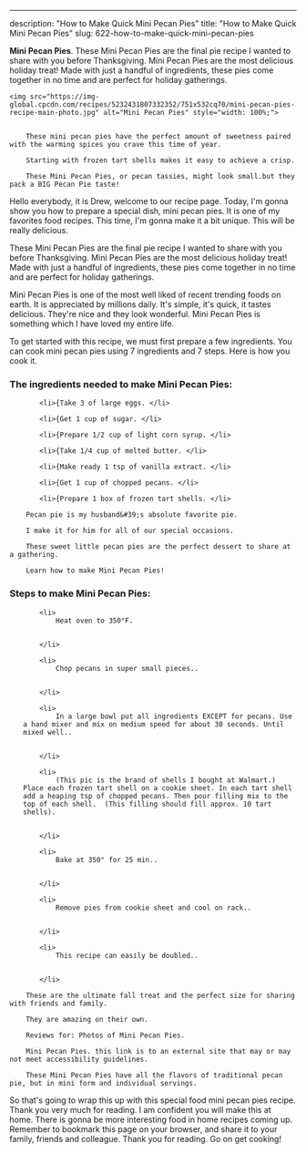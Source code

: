 ---
description: "How to Make Quick Mini Pecan Pies"
title: "How to Make Quick Mini Pecan Pies"
slug: 622-how-to-make-quick-mini-pecan-pies

<p>
	<strong>Mini Pecan Pies</strong>. 
	These Mini Pecan Pies are the final pie recipe I wanted to share with you before Thanksgiving. Mini Pecan Pies are the most delicious holiday treat! Made with just a handful of ingredients, these pies come together in no time and are perfect for holiday gatherings.
</p>
<p>
	
	<img src="https://img-global.cpcdn.com/recipes/5232431807332352/751x532cq70/mini-pecan-pies-recipe-main-photo.jpg" alt="Mini Pecan Pies" style="width: 100%;">
	
	
		These mini pecan pies have the perfect amount of sweetness paired with the warming spices you crave this time of year.
	
		Starting with frozen tart shells makes it easy to achieve a crisp.
	
		These Mini Pecan Pies, or pecan tassies, might look small.but they pack a BIG Pecan Pie taste!
	
</p>
<p>
	Hello everybody, it is Drew, welcome to our recipe page. Today, I'm gonna show you how to prepare a special dish, mini pecan pies. It is one of my favorites food recipes. This time, I'm gonna make it a bit unique. This will be really delicious.
</p>
	
<p>
	These Mini Pecan Pies are the final pie recipe I wanted to share with you before Thanksgiving. Mini Pecan Pies are the most delicious holiday treat! Made with just a handful of ingredients, these pies come together in no time and are perfect for holiday gatherings.
</p>
<p>
	Mini Pecan Pies is one of the most well liked of recent trending foods on earth. It is appreciated by millions daily. It's simple, it's quick, it tastes delicious. They're nice and they look wonderful. Mini Pecan Pies is something which I have loved my entire life.
</p>

<p>
To get started with this recipe, we must first prepare a few ingredients. You can cook mini pecan pies using 7 ingredients and 7 steps. Here is how you cook it.
</p>

<h3>The ingredients needed to make Mini Pecan Pies:</h3>

<ol>
	
		<li>{Take 3 of large eggs. </li>
	
		<li>{Get 1 cup of sugar. </li>
	
		<li>{Prepare 1/2 cup of light corn syrup. </li>
	
		<li>{Take 1/4 cup of melted butter. </li>
	
		<li>{Make ready 1 tsp of vanilla extract. </li>
	
		<li>{Get 1 cup of chopped pecans. </li>
	
		<li>{Prepare 1 box of frozen tart shells. </li>
	
</ol>
<p>
	
		Pecan pie is my husband&#39;s absolute favorite pie.
	
		I make it for him for all of our special occasions.
	
		These sweet little pecan pies are the perfect dessert to share at a gathering.
	
		Learn how to make Mini Pecan Pies!
	
</p>

<h3>Steps to make Mini Pecan Pies:</h3>

<ol>
	
		<li>
			Heat oven to 350°F.
			
			
		</li>
	
		<li>
			Chop pecans in super small pieces..
			
			
		</li>
	
		<li>
			In a large bowl put all ingredients EXCEPT for pecans. Use a hand mixer and mix on medium speed for about 30 seconds. Until mixed well..
			
			
		</li>
	
		<li>
			(This pic is the brand of shells I bought at Walmart.)        Place each frozen tart shell on a cookie sheet. In each tart shell  add a heaping tsp of chopped pecans. Then pour filling mix to the top of each shell.  (This filling should fill approx. 10 tart shells).
			
			
		</li>
	
		<li>
			Bake at 350° for 25 min..
			
			
		</li>
	
		<li>
			Remove pies from cookie sheet and cool on rack..
			
			
		</li>
	
		<li>
			This recipe can easily be doubled..
			
			
		</li>
	
</ol>

<p>
	
		These are the ultimate fall treat and the perfect size for sharing with friends and family.
	
		They are amazing on their own.
	
		Reviews for: Photos of Mini Pecan Pies.
	
		Mini Pecan Pies. this link is to an external site that may or may not meet accessibility guidelines.
	
		These Mini Pecan Pies have all the flavors of traditional pecan pie, but in mini form and individual servings.
	
</p>

<p>
	So that's going to wrap this up with this special food mini pecan pies recipe. Thank you very much for reading. I am confident you will make this at home. There is gonna be more interesting food in home recipes coming up. Remember to bookmark this page on your browser, and share it to your family, friends and colleague. Thank you for reading. Go on get cooking!
</p>
